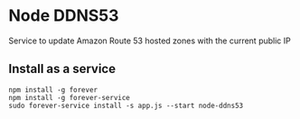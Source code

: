 # Node DDNS53
Service to update Amazon Route 53 hosted zones with the current public IP

## Install as a service

```
npm install -g forever
npm install -g forever-service
sudo forever-service install -s app.js --start node-ddns53
```
